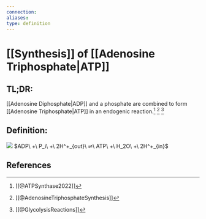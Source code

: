```yaml
---
connection:
aliases: 
type: definition
---
```


# [[Synthesis]] of [[Adenosine Triphosphate|ATP]]

## TL;DR:
[[Adenosine Diphosphate|ADP]] and a phosphate are combined to form [[Adenosine Triphosphate|ATP]] in an endogenic reaction.[^1] [^2] [^3]

## Definition:
[![](https://upload.wikimedia.org/wikipedia/commons/thumb/3/3d/ATP-Synthase.svg/230px-ATP-Synthase.svg.png)](https://en.wikipedia.org/wiki/File:ATP-Synthase.svg)
$ADP\ +\ P_i\ +\ 2H^+_{out}\ ⇌\ ATP\ +\ H_2O\ +\ 2H^+_{in}$

## References

[^1]: [[@ATPSynthase2022]]
[^2]: [[@AdenosineTriphosphateSynthesis]] 
[^3]: [[@GlycolysisReactions]]